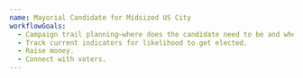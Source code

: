 ```yaml
---
name: Mayorial Candidate for Midsized US City
workflowGoals:
  - Campaign trail planning–where does the candidate need to be and when.
  - Track current indicators for likelihood to get elected.
  - Raise money.
  - Connect with voters.
---
```

